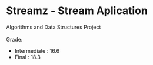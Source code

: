 # Streamz - Stream Aplication
Algorithms and Data Structures Project<br><br>
Grade:
- Intermediate : 16.6
- Final : 18.3
